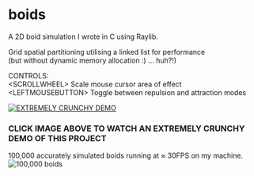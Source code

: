 # boids
A 2D boid simulation I wrote in C using Raylib.  

Grid spatial partitioning utilising a linked list for performance  
(but without dynamic memory allocation :) ... huh?!)

CONTROLS:  
\<SCROLLWHEEL> Scale mouse cursor area of effect  
\<LEFTMOUSEBUTTON> Toggle between repulsion and attraction modes
  
[![EXTREMELY CRUNCHY DEMO](https://github.com/user-attachments/assets/f0a91c2c-8f82-499c-828d-e60baf67d140)](https://youtu.be/xBOw7j8F8SM)
### CLICK IMAGE ABOVE TO WATCH AN EXTREMELY CRUNCHY DEMO OF THIS PROJECT

100,000 accurately simulated boids running at ≈ 30FPS on my machine.  
![100,000 boids](https://github.com/user-attachments/assets/8b643f0b-8c88-4ea1-aaaf-d6dc63dc86fa)
